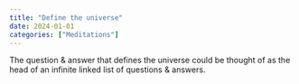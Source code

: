 ```yaml
---
title: "Define the universe"
date: 2024-01-01
categories: ["Meditations"]
---
```

The question & answer that defines the universe could be thought of as the head of an infinite linked list of questions & answers.